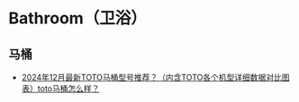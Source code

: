 # Bathroom（卫浴）

## 马桶
* [2024年12月最新TOTO马桶型号推荐？（内含TOTO各个机型详细数据对比图表）toto马桶怎么样？](https://www.zhihu.com/tardis/bd/art/577957378)
